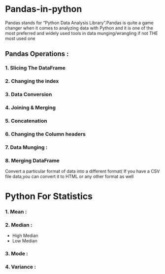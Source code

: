 # Pandas-in-python
Pandas stands for “Python Data Analysis Library”.Pandas is quite a game changer when it comes to analyzing data with Python and it is one of the most preferred and widely used tools in data munging/wrangling if not THE most used one

## Pandas Operations :
### 1. Slicing The DataFrame
### 2. Changing the index
### 3. Data Conversion
### 4. Joining & Merging
### 5. Concatenation
### 6. Changing the Column headers
### 7. Data Munging :
### 8. Merging DataFrame 
Convert a particular format of data into a different format( If you have a CSV file data,you can convert it to HTML or any other format    as well

#  Python For Statistics

### 1. Mean :
### 2. Median :
- High Median
- Low Median
### 3. Mode :
### 4. Variance :

